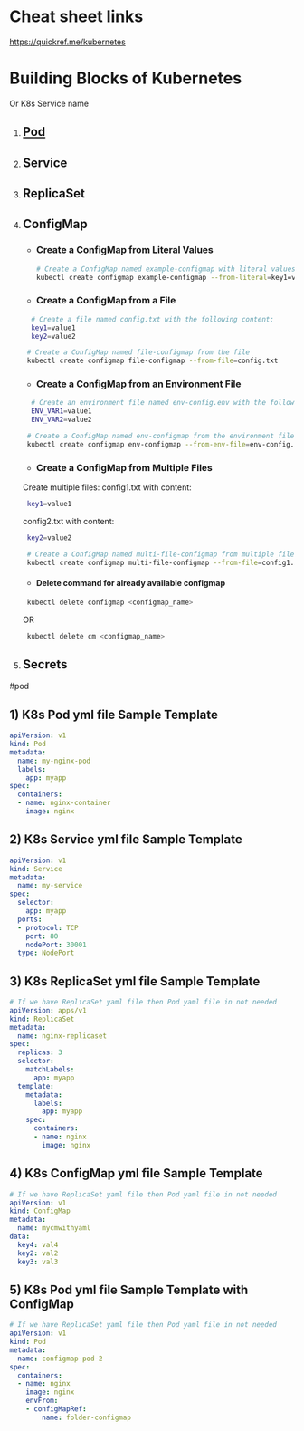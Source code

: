 # Cheat sheet links

https://quickref.me/kubernetes


# Building Blocks of Kubernetes
Or K8s Service name

1) ## [Pod](#pod)
2) ## Service
3) ## ReplicaSet
4) ## ConfigMap
   - ### Create a ConfigMap from Literal Values
     ```bash
     # Create a ConfigMap named example-configmap with literal values
     kubectl create configmap example-configmap --from-literal=key1=value1 --from-literal=key2=value2   
     ```
   - ### Create a ConfigMap from a File
   ```bash   
     # Create a file named config.txt with the following content:
     key1=value1
     key2=value2
    ```
    ```bash
     # Create a ConfigMap named file-configmap from the file
     kubectl create configmap file-configmap --from-file=config.txt
    ```
    - ### Create a ConfigMap from an Environment File
   ```bash   
     # Create an environment file named env-config.env with the following content:
     ENV_VAR1=value1
     ENV_VAR2=value2
    ```
    ```bash
     # Create a ConfigMap named env-configmap from the environment file:
     kubectl create configmap env-configmap --from-env-file=env-config.env
    ```
    - ### Create a ConfigMap from Multiple Files
     Create multiple files:
    config1.txt with content:
    ```bash   
     key1=value1
    ```
    config2.txt with content:
    ```bash   
     key2=value2
    ```

    ```bash
     # Create a ConfigMap named multi-file-configmap from multiple files:
     kubectl create configmap multi-file-configmap --from-file=config1.txt --from-file=config2.txt
    ```
    - #### Delete command for already available configmap
    ```bash
     kubectl delete configmap <configmap_name>
    ```
    OR
    ```bash
     kubectl delete cm <configmap_name>
    ```


5) ## Secrets

#pod
## 1) K8s Pod yml file Sample Template
```Yaml
apiVersion: v1
kind: Pod
metadata:
  name: my-nginx-pod
  labels:
    app: myapp
spec:
  containers:
  - name: nginx-container
    image: nginx
```
## 2) K8s Service yml file Sample Template

```Yaml
apiVersion: v1
kind: Service
metadata:
  name: my-service
spec:
  selector:
    app: myapp
  ports:
  - protocol: TCP
    port: 80
    nodePort: 30001
  type: NodePort
  ```
## 3) K8s ReplicaSet yml file Sample Template

```Yaml
# If we have ReplicaSet yaml file then Pod yaml file in not needed
apiVersion: apps/v1       
kind: ReplicaSet          
metadata:
  name: nginx-replicaset  
spec:
  replicas: 3             
  selector:
    matchLabels:          
      app: myapp          
  template:               
    metadata:
      labels:
        app: myapp        
    spec:
      containers:
      - name: nginx       
        image: nginx
```
## 4) K8s ConfigMap yml file Sample Template

```Yaml
# If we have ReplicaSet yaml file then Pod yaml file in not needed
apiVersion: v1
kind: ConfigMap
metadata:
  name: mycmwithyaml
data:
  key4: val4
  key2: val2
  key3: val3
```
## 5) K8s Pod yml file Sample Template with ConfigMap

```Yaml
# If we have ReplicaSet yaml file then Pod yaml file in not needed
apiVersion: v1
kind: Pod
metadata:
  name: configmap-pod-2
spec:
  containers:
  - name: nginx
    image: nginx    
    envFrom:
    - configMapRef:
        name: folder-configmap
```